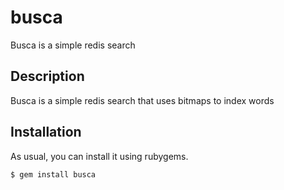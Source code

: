 busca
====

Busca is a simple redis search

Description
-----------

Busca is a simple redis search that uses bitmaps to index words

## Installation

As usual, you can install it using rubygems.

```
$ gem install busca
```
